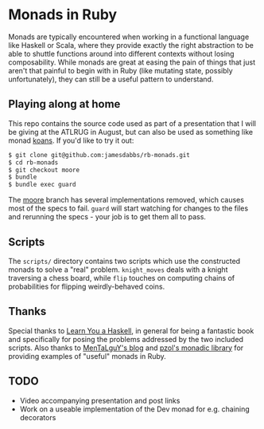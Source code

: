 # Monads in Ruby

Monads are typically encountered when working in a functional language like
Haskell or Scala, where they provide exactly the right abstraction to be able to
shuttle functions around into different contexts without losing composability.
While monads are great at easing the pain of things that just aren't that
painful to begin with in Ruby (like mutating state, possibly unfortunately),
they can still be a useful pattern to understand.

## Playing along at home

This repo contains the source code used as part of a presentation that I will be
giving at the ATLRUG in August, but can also be used as something like monad
[koans](http://rubykoans.com/). If you'd like to try it out:

```bash
$ git clone git@github.com:jamesdabbs/rb-monads.git
$ cd rb-monads
$ git checkout moore
$ bundle
$ bundle exec guard
```

The [moore](http://en.wikipedia.org/wiki/Moore_method) branch has several
implementations removed, which causes most of the specs to fail. `guard` will
start watching for changes to the files and rerunning the specs - your job is to
get them all to pass.

## Scripts

The `scripts/` directory contains two scripts which use the constructed monads
to solve a "real" problem. `knight_moves` deals with a knight traversing a
chess board, while `flip` touches on computing chains of probabilities for
flipping weirdly-behaved coins.

## Thanks

Special thanks to [Learn You a Haskell](http://learnyouahaskell.com/), in
general for being a fantastic book and specifically for posing the problems
addressed by the two included scripts. Also thanks to
[MenTaLguY's blog](http://moonbase.rydia.net/mental/writings/programming/monads-in-ruby/00introduction.html)
and [pzol's monadic library](https://github.com/pzol/monadic) for providing
examples of "useful" monads in Ruby.

## TODO
* Video accompanying presentation and post links
* Work on a useable implementation of the Dev monad for e.g. chaining decorators
